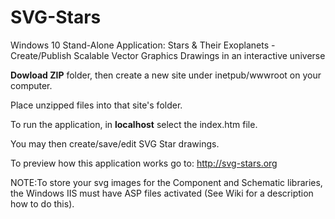 # SVG-Stars
Windows 10 Stand-Alone Application: Stars &amp; Their Exoplanets - Create/Publish Scalable Vector Graphics Drawings in an interactive universe

**Dowload ZIP** folder, then create a new site under inetpub/wwwroot on your computer.

Place unzipped files into that site's folder.

To run the application, in **localhost** select the index.htm file. 

You may then create/save/edit SVG Star drawings.

To preview how this application works go to: http://svg-stars.org

NOTE:To store your svg images for the Component and Schematic libraries, the Windows IIS must have 
ASP files activated (See Wiki for a description how to do this).
